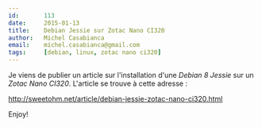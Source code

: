 ```yaml
---
id:       113
date:     2015-01-13
title:    Debian Jessie sur Zotac Nano CI320
author:   Michel Casabianca
email:    michel.casabianca@gmail.com
tags:     [debian, linux, zotac nano ci320]
---
```


Je viens de publier un article sur l'installation d'une *Debian 8 Jessie* sur un *Zotac Nano CI320*. L'article se trouve à cette adresse :

<http://sweetohm.net/article/debian-jessie-zotac-nano-ci320.html>

Enjoy!

<!--more-->

